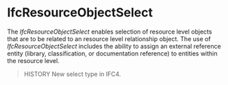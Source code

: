 # IfcResourceObjectSelect

The _IfcResourceObjectSelect_ enables selection of resource level objects that are to be related to an resource level relationship object. The use of _IfcResourceObjectSelect_ includes the ability to assign an external reference entity (library, classification, or documentation reference) to entities within the resource level.
<!-- end of short definition -->

> HISTORY New select type in IFC4.
